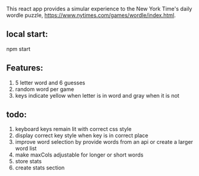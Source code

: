 This react app provides a simular experience to the New York Time's daily wordle puzzle, https://www.nytimes.com/games/wordle/index.html.

## local start:
npm start

## Features:
1. 5 letter word and 6 guesses
2. random word per game
3. keys indicate yellow when letter is in word and gray when it is not

## todo:
1. keyboard keys remain lit with correct css style
2. display correct key style when key is in correct place
3. improve word selection by provide words from an api or create a larger word list
4. make maxCols adjustable for longer or short words
5. store stats 
6. create stats section